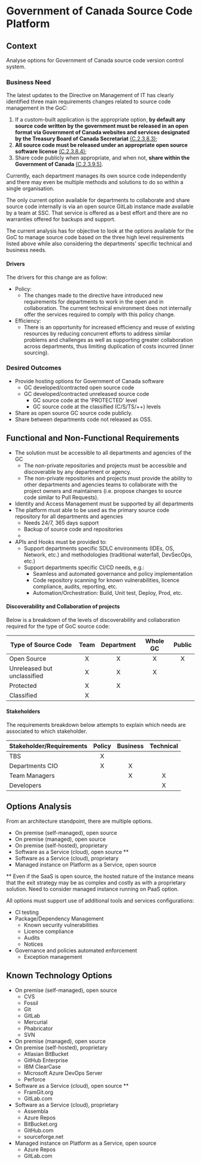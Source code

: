 # Government of Canada Source Code Platform

## Context

Analyse options for Government of Canada source code version control system.

### Business Need

The latest updates to the Directive on Management of IT has clearly identified three main requirements changes related to source code management in the GoC:

1. If a custom-built application is the appropriate option, **by default any source code written by the government must be released in an open format via Government of Canada websites and services designated by the Treasury Board of Canada Secretariat** [(C.2.3.8.3)](https://www.tbs-sct.gc.ca/pol/doc-eng.aspx?id=15249#claC.2.3.8.3);
2. **All source code must be released under an appropriate open source software license** [(C.2.3.8.4)](https://www.tbs-sct.gc.ca/pol/doc-eng.aspx?id=15249#claC.2.3.8.4);
3. Share code publicly when appropriate, and when not, **share within the Government of Canada** [(C.2.3.9.5)](https://www.tbs-sct.gc.ca/pol/doc-eng.aspx?id=15249#claC.2.3.9.5).

Currently, each department manages its own source code independently and there may even be multiple methods and solutions to do so within a single organisation.

The only current option available for departments to collaborate and share source code internally is via an open source GitLab instance made available by a team at SSC. That service is offered as a best effort and there are no warranties offered for backups and support.

The current analysis has for objective to look at the options available for the GoC to manage source code based on the three high level requirements listed above while also considering the departments' specific technical and business needs.

#### Drivers

The drivers for this change are as follow:

* Policy:
  * The changes made to the directive have introduced new requirements for departments to work in the open and in collaboration. The current technical environment does not internally offer the services required to comply with this policy change.
* Efficiency:
  * There is an opportunity for increased efficiency and reuse of existing resources by reducing concurrent efforts to address similar problems and challenges as well as supporting greater collaboration across departments, thus limiting duplication of costs incurred (inner sourcing).

### Desired Outcomes

* Provide hosting options for Government of Canada software
  * GC developed/contracted open source code
  * GC developed/contracted unreleased source code
    * GC source code at the 'PROTECTED' level
    * GC source code at the classified (C/S/TS/++) levels
* Share as open source GC source code publicly.
* Share between departments code not released as OSS.

## Functional and Non-Functional Requirements

* The solution must be accessible to all departments and agencies of the GC
  * The non-private repositories and projects must be accessible and discoverable by any department or agency.
  * The non-private repositories and projects must provide the ability to other departments and agencies teams to collaborate with the project owners and maintainers (i.e. propose changes to source code similar to Pull Requests).
* Identity and Access Management must be supported by all departments
* The platform must able to be used as the primary source code repository for all departments and agencies
  * Needs 24/7, 365 days support
  * Backup of source code and repositories
  * 
* APIs and Hooks must be provided to:
  * Support departments specific SDLC environments (IDEs, OS, Network, etc.) and methodologies (traditional waterfall, DevSecOps, etc.)
  * Support departments specific CI/CD needs, e.g.:
    * Seamless and automated governance and policy implementation
    * Code repository scanning for known vulnerabilities, licence compliance, audits, reporting, etc.    
    * Automation/Orchestration: Build, Unit test, Deploy, Prod, etc.

#### Discoverability and Collaboration of projects

Below is a breakdown of the levels of discoverability and collaboration required for the type of GoC source code:

|Type of Source Code|Team|Department|Whole GC|Public|
|---|:---:|:---:|:---:|:---:|
|Open Source|X|X|X|X|
|Unreleased but unclassified|X|X|X||
|Protected|X|X|||
|Classified|X||||


#### Stakeholders

The requirements breakdown below attempts to explain which needs are associated to which stakeholder.

|Stakeholder/Requirements|Policy|Business|Technical|
|---|:---:|:---:|:---:|
|TBS|X|||
|Departments CIO|X|X||
|Team Managers||X|X|
|Developers|||X|

## Options Analysis

From an architecture standpoint, there are multiple options.

* On premise (self-managed), open source
* On premise (managed), open source
* On premise (self-hosted), proprietary
* Software as a Service (cloud), open source **
* Software as a Service (cloud), proprietary
* Managed instance on Platform as a Service, open source

** Even if the SaaS is open source, the hosted nature of the instance means that the exit strategy may be as complex and costly as with a proprietary solution. Need to consider managed instance running on PaaS option.

All options must support use of additional tools and services configurations:

* CI testing
* Package/Dependency Management
  * Known security vulnerabilities
  * Licence compliance
  * Audits
  * Notices
* Governance and policies automated enforcement
  * Exception management

## Known Technology Options

* On premise (self-managed), open source
  * CVS
  * Fossil
  * Git
  * GitLab
  * Mercurial
  * Phabricator
  * SVN
* On premise (managed), open source
* On premise (self-hosted), proprietary
  * Atlasian BitBucket
  * GitHub Enterprise
  * IBM ClearCase
  * Microsoft Azure DevOps Server
  * Perforce
* Software as a Service (cloud), open source **
  * FramGit.org
  * GitLab.com
* Software as a Service (cloud), proprietary
  * Assembla
  * Azure Repos
  * BitBucket.org
  * GitHub.com
  * sourceforge.net
* Managed instance on Platform as a Service, open source
  * Azure Repos
  * GitLab.com